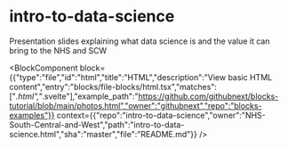 # intro-to-data-science
Presentation slides explaining what data science is and the value it can bring to the NHS and SCW

<BlockComponent
block={{"type":"file","id":"html","title":"HTML","description":"View basic HTML content","entry":"blocks/file-blocks/html.tsx","matches":["*.html","*.svelte"],"example_path":"https://github.com/githubnext/blocks-tutorial/blob/main/photos.html","owner":"githubnext","repo":"blocks-examples"}}
context={{"repo":"intro-to-data-science","owner":"NHS-South-Central-and-West","path":"intro-to-data-science.html","sha":"master","file":"README.md"}}
/>
